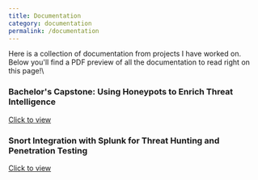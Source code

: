 ```yaml
---
title: Documentation
category: documentation
permalink: /documentation
---
```

Here is a collection of documentation from projects I have worked on. Below you'll find a PDF preview of all the documentation to read right on this page!\
### Bachelor's Capstone: Using Honeypots to Enrich Threat Intelligence
<a href="/assets/CAllen_ACunningham Capstone(7)(1).pdf" download>Click to view<a/>

### Snort Integration with Splunk for Threat Hunting and Penetration Testing
<a href="/assets/SnortSplunkIntegration.pdf" download> Click to view<a/>
